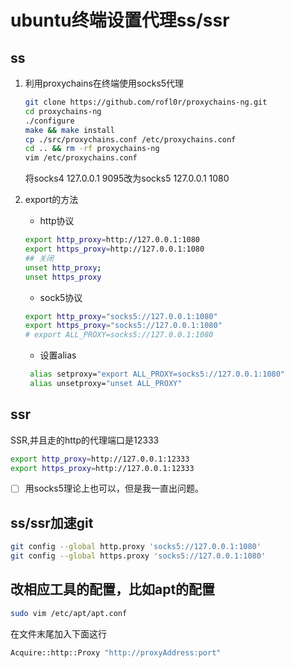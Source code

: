 # ubuntu终端设置代理ss/ssr

## ss

1. 利用proxychains在终端使用socks5代理

    ```bash
    git clone https://github.com/rofl0r/proxychains-ng.git
    cd proxychains-ng
    ./configure
    make && make install
    cp ./src/proxychains.conf /etc/proxychains.conf
    cd .. && rm -rf proxychains-ng
    vim /etc/proxychains.conf
    ```

    将socks4 127.0.0.1 9095改为socks5 127.0.0.1 1080

2. export的方法

    - http协议

    ```bash
    export http_proxy=http://127.0.0.1:1080
    export https_proxy=http://127.0.0.1:1080
    ## 关闭
    unset http_proxy;
    unset https_proxy
    ```

    - sock5协议

    ```bash
    export http_proxy="socks5://127.0.0.1:1080"
    export https_proxy="socks5://127.0.0.1:1080"
    # export ALL_PROXY=socks5://127.0.0.1:1080
    ```

    - 设置alias

    ```bash
     alias setproxy="export ALL_PROXY=socks5://127.0.0.1:1080"
     alias unsetproxy="unset ALL_PROXY"
    ```

## ssr

SSR,并且走的http的代理端口是12333

```bash
export http_proxy=http://127.0.0.1:12333
export https_proxy=http://127.0.0.1:12333
```

- [ ] 用socks5理论上也可以，但是我一直出问题。

## ss/ssr加速git

```bash
git config --global http.proxy 'socks5://127.0.0.1:1080'
git config --global https.proxy 'socks5://127.0.0.1:1080'
```

## 改相应工具的配置，比如apt的配置

```bash
sudo vim /etc/apt/apt.conf
```

在文件末尾加入下面这行

```bash
Acquire::http::Proxy "http://proxyAddress:port"
```
